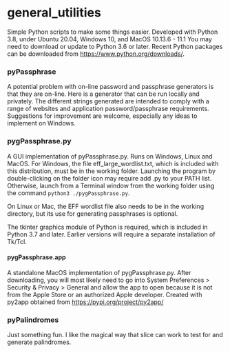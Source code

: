 # general_utilities
Simple Python scripts to make some things easier.
Developed with Python 3.8, under Ubuntu 20.04, Windows 10, and MacOS 10.13.6 - 11.1
You may need to download or update to Python 3.6 or later. 
Recent Python packages can be downloaded from https://www.python.org/downloads/.

### pyPassphrase
A potential problem with on-line password and passphrase generators is that they are on-line. Here is a generator that can be run locally and privately. The different strings generated are intended to comply with a range of websites and application password/passphrase requirements. 
Suggestions for improvement are welcome, especially any ideas to implement on Windows.

### pygPassphrase.py
A GUI implementation of pyPassphrase.py. Runs on Windows, Linux and MacOS. 
For Windows, the file eff_large_wordlist.txt, which is included with this distribution, must be in the working folder. Launching the program by double-clicking on the folder icon may require add .py to your PATH list. Otherwise, launch from a Terminal window from the working folder using the command 
```python3 ./pygPassphrase.py```. 

On Linux or Mac, the EFF wordlist file also needs to be in the working directory, but its use for generating passphrases is optional. 

The tkinter graphics module of Python is required, which is included in Python 3.7 and later. Earlier versions will require a separate installation of Tk/Tcl.

#### pygPassphrase.app
A standalone MacOS implementation of pygPassphrase.py. After downloading, you will most likely need to go into System Preferences > Security & Privacy > General and allow the app to open because it is not from the Apple Store or an authorized Apple developer. Created with py2app obtained from https://pypi.org/project/py2app/

### pyPalindromes
Just something fun. I like the magical way that slice can work to test for and generate palindromes.
